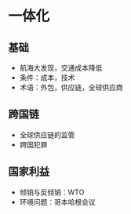 ﻿# 一体化

## 基础

- 航海大发现，交通成本降低
- 条件：成本，技术
- 术语：外包，供应链，全球供应商

## 跨国链

- 全球供应链的监管
- 跨国犯罪

## 国家利益

- 倾销与反倾销：WTO
- 环境问题：哥本哈根会议

